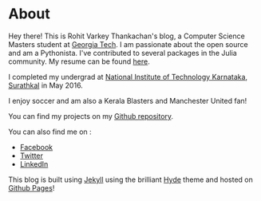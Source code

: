 # About

Hey there! This is Rohit Varkey Thankachan's blog, a Computer Science Masters student at [Georgia Tech](http://www.gatech.edu/).
I am passionate about the open source and am a Pythonista. I've contributed to several packages in the Julia community. My resume can be found [here]({{site.url}}/public/Rohit-Varkey-Thankachan-Resume.pdf). 

I completed my undergrad at [National Institute of Technology Karnataka, Surathkal](http://nitk.ac.in) in May 2016.

I enjoy soccer and am also a Kerala Blasters and Manchester United fan!

You can find my projects on my [Github repository](http://github.com/rohitvarkey).

You can also find me on :

* [Facebook](https://facebook.com/rohitvarkey)
* [Twitter](https://twitter.com/rohitvarkey)
* [LinkedIn](https://www.linkedin.com/in/rohitvarkey)

This blog is built using [Jekyll](http://jekyllrb.com) using the brilliant [Hyde](http://hyde.getpoole.com) theme and hosted on [Github Pages](http://pages.github.com)!


